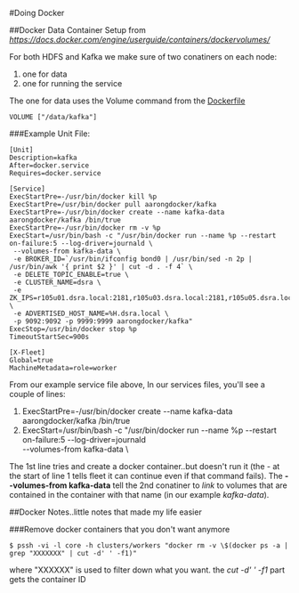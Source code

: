 #Doing Docker

##Docker Data Container Setup
from *https://docs.docker.com/engine/userguide/containers/dockervolumes/*

For both HDFS and Kafka we make sure of two conatiners on each node:

 1. one for data
 2. one for running the service

The one for data uses the Volume command from the  [Dockerfile](https://github.com/aglahe/dsra-dcos/blob/master/docker/kafka/Dockerfile)

```
VOLUME ["/data/kafka"]

```
###Example Unit File: 
```
[Unit]
Description=kafka
After=docker.service
Requires=docker.service

[Service]
ExecStartPre=-/usr/bin/docker kill %p
ExecStartPre=/usr/bin/docker pull aarongdocker/kafka
ExecStartPre=-/usr/bin/docker create --name kafka-data aarongdocker/kafka /bin/true
ExecStartPre=-/usr/bin/docker rm -v %p
ExecStart=/usr/bin/bash -c "/usr/bin/docker run --name %p --restart on-failure:5 --log-driver=journald \
 --volumes-from kafka-data \
 -e BROKER_ID=`/usr/bin/ifconfig bond0 | /usr/bin/sed -n 2p | /usr/bin/awk '{ print $2 }' | cut -d . -f 4` \
 -e DELETE_TOPIC_ENABLE=true \
 -e CLUSTER_NAME=dsra \
 -e ZK_IPS=r105u01.dsra.local:2181,r105u03.dsra.local:2181,r105u05.dsra.local:2181,r105u07.dsra.local:2181,r105u09.dsra.local:2181 \
 -e ADVERTISED_HOST_NAME=%H.dsra.local \
 -p 9092:9092 -p 9999:9999 aarongdocker/kafka"
ExecStop=/usr/bin/docker stop %p
TimeoutStartSec=900s

[X-Fleet]
Global=true
MachineMetadata=role=worker
```
 
From our example service file above,  In our services files, you'll see a couple of lines:

 1. ExecStartPre=-/usr/bin/docker create --name kafka-data aarongdocker/kafka /bin/true
 2. ExecStart=/usr/bin/bash -c "/usr/bin/docker run --name %p --restart on-failure:5 --log-driver=journald \
 --volumes-from kafka-data \


The 1st line tries and create a docker container..but doesn't run it (the *-* at the start of line 1 tells fleet it can continue even if that command fails). The **--volumes-from kafka-data** tell the 2nd conatiner to *link* to volumes that are contained in the container with that name (in our example *kafka-data*).

##Docker Notes..little notes that made my life easier

###Remove docker containers that you don't want anymore
```
$ pssh -vi -l core -h clusters/workers "docker rm -v \$(docker ps -a | grep "XXXXXXX" | cut -d' ' -f1)"
```
where "XXXXXX" is used to filter down what you want.  the *cut -d' ' -f1* part gets the container ID

